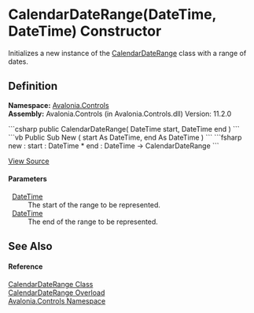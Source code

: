 # CalendarDateRange(DateTime, DateTime) Constructor


Initializes a new instance of the <a href="https://learn.microsoft.com/dotnet/api/system.windows.controls.calendardaterange" target="_blank" rel="noopener noreferrer">CalendarDateRange</a> class with a range of dates.



## Definition
**Namespace:** <a href="N_Avalonia_Controls">Avalonia.Controls</a>  
**Assembly:** Avalonia.Controls (in Avalonia.Controls.dll) Version: 11.2.0

<Tabs groupId="api-code-preview">
<TabItem value="csharp" label="C#">
```csharp
public CalendarDateRange(
	DateTime start,
	DateTime end
)
```
</TabItem>
<TabItem value="vb" label="VB">
```vb
Public Sub New ( 
	start As DateTime,
	end As DateTime
)
```
</TabItem>
<TabItem value="fsharp" label="F#">
```fsharp
new : 
        start : DateTime * 
        end : DateTime -> CalendarDateRange
```
</TabItem>
</Tabs>



<a href="https://github.com/AvaloniaUI/Avalonia/tree/master/src/Avalonia.Controls/Calendar/CalendarDateRange.cs#L45" title="View the source code">View Source</a>



#### Parameters
<dl><dt>  <a href="https://learn.microsoft.com/dotnet/api/system.datetime" target="_blank" rel="noopener noreferrer">DateTime</a></dt><dd>The start of the range to be represented.</dd><dt>  <a href="https://learn.microsoft.com/dotnet/api/system.datetime" target="_blank" rel="noopener noreferrer">DateTime</a></dt><dd>The end of the range to be represented.</dd></dl>

## See Also


#### Reference
<a href="T_Avalonia_Controls_CalendarDateRange">CalendarDateRange Class</a>  
<a href="Overload_Avalonia_Controls_CalendarDateRange__ctor">CalendarDateRange Overload</a>  
<a href="N_Avalonia_Controls">Avalonia.Controls Namespace</a>  
